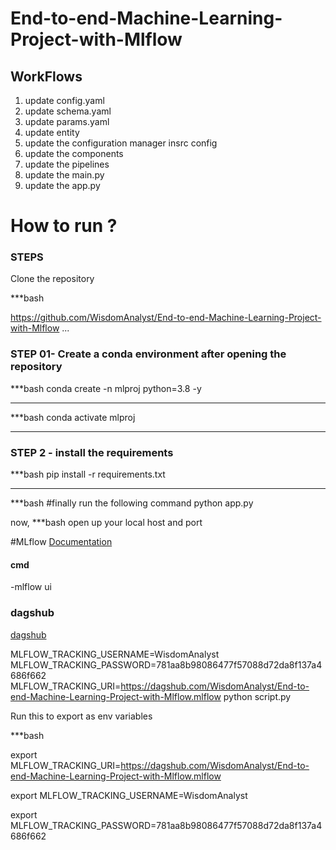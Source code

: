 # End-to-end-Machine-Learning-Project-with-Mlflow


## WorkFlows

1. update config.yaml
2. update schema.yaml
3. update params.yaml
4. update entity
5. update the configuration manager insrc config
6. update the components
7. update the pipelines
8. update the main.py
9. update the app.py



# How to run ? 

### STEPS

Clone the repository


***bash

https://github.com/WisdomAnalyst/End-to-end-Machine-Learning-Project-with-Mlflow
...

### STEP 01- Create a conda environment after opening the repository

***bash
conda create -n mlproj python=3.8 -y
***


***bash
conda activate mlproj
***

### STEP 2 - install the requirements 
***bash
pip install -r requirements.txt
***


***bash
#finally run the following command 
python app.py


now, 
***bash
open up your local host and port


#MLflow
[Documentation](https://mlflow.org/docs/latest/index.html)



#### cmd
-mlflow ui



### dagshub
[dagshub](https;//dagshub.com/)


MLFLOW_TRACKING_USERNAME=WisdomAnalyst
MLFLOW_TRACKING_PASSWORD=781aa8b98086477f57088d72da8f137a4686f662
MLFLOW_TRACKING_URI=https://dagshub.com/WisdomAnalyst/End-to-end-Machine-Learning-Project-with-Mlflow.mlflow
python script.py


Run this to export as env variables 

***bash

export MLFLOW_TRACKING_URI=https://dagshub.com/WisdomAnalyst/End-to-end-Machine-Learning-Project-with-Mlflow.mlflow

export MLFLOW_TRACKING_USERNAME=WisdomAnalyst

export MLFLOW_TRACKING_PASSWORD=781aa8b98086477f57088d72da8f137a4686f662